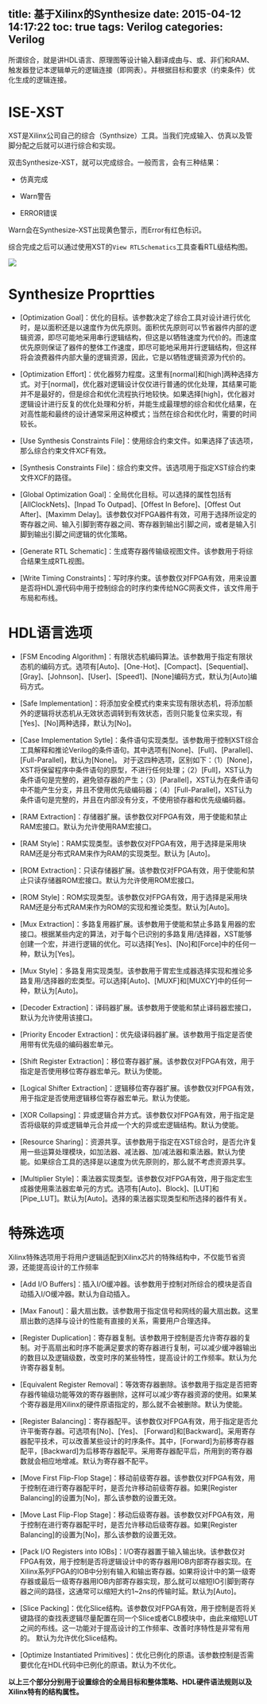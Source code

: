 title: 基于Xilinx的Synthesize
date: 2015-04-12 14:17:22
toc: true
tags: Verilog
categories: Verilog
---

所谓综合，就是讲HDL语言、原理图等设计输入翻译成由与、或、非们和RAM、触发器登记本逻辑单元的逻辑连接（即网表）。并根据目标和要求（约束条件）优化生成的逻辑连接。

# ISE-XST #

XST是Xilinx公司自己的综合（Synthsize）工具。当我们完成输入、仿真以及管脚分配之后就可以进行综合和实现。

双击Synthesize-XST，就可以完成综合。一般而言，会有三种结果：

- 仿真完成

- Warn警告

- ERROR错误

Warn会在Synthesize-XST出现黄色警示，而Error有红色标识。

综合完成之后可以通过使用XST的`View RTLSchematics`工具查看RTL级结构图。

![](http://7xowaa.com1.z0.glb.clouddn.com/adder-RTL.png)
<!--more-->

# Synthesize Proprtties #

- [Optimization Goal]：优化的目标。该参数决定了综合工具对设计进行优化时，是以面积还是以速度作为优先原则。面积优先原则可以节省器件内部的逻辑资源，即尽可能地采用串行逻辑结构，但这是以牺牲速度为代价的。而速度优先原则保证了器件的整体工作速度，即尽可能地采用并行逻辑结构，但这样将会浪费器件内部大量的逻辑资源，因此，它是以牺牲逻辑资源为代价的。 

- [Optimization Effort]：优化器努力程度。这里有[normal]和[high]两种选择方式。对于[normal]，优化器对逻辑设计仅仅进行普通的优化处理，其结果可能并不是最好的，但是综合和优化流程执行地较快。如果选择[high]，优化器对逻辑设计进行反复的优化处理和分析，并能生成最理想的综合和优化结果，在对高性能和最终的设计通常采用这种模式；当然在综合和优化时，需要的时间较长。 

- [Use Synthesis Constraints File]：使用综合约束文件。如果选择了该选项，那么综合约束文件XCF有效。 

- [Synthesis Constraints File]：综合约束文件。该选项用于指定XST综合约束文件XCF的路径。 

- [Global Optimization Goal]：全局优化目标。可以选择的属性包括有[AllClockNets]、[Inpad To Outpad]、[Offest In Before]、[Offest Out After]、[Maximm Delay]。该参数仅对FPGA器件有效，可用于选择所设定的寄存器之间、输入引脚到寄存器之间、寄存器到输出引脚之间，或者是输入引脚到输出引脚之间逻辑的优化策略。 

- [Generate RTL Schematic]：生成寄存器传输级视图文件。该参数用于将综合结果生成RTL视图。 

- [Write Timing Constraints]：写时序约束。该参数仅对FPGA有效，用来设置是否将HDL源代码中用于控制综合的时序约束传给NGC网表文件，该文件用于布局和布线。

#  HDL语言选项 #

- [FSM Encoding Algorithm]：有限状态机编码算法。该参数用于指定有限状态机的编码方式。选项有[Auto]、[One-Hot]、[Compact]、[Sequential]、[Gray]、[Johnson]、[User]、[Speed1]、[None]编码方式，默认为[Auto]编码方式。 

- [Safe Implementation]：将添加安全模式约束来实现有限状态机，将添加额外的逻辑将状态机从无效状态调转到有效状态，否则只能复位来实现，有[Yes]、[No]两种选择，默认为[No]。

- [Case Implementation Sytle]：条件语句实现类型。该参数用于控制XST综合工具解释和推论Verilog的条件语句。其中选项有[None]、[Full]、[Parallel]、[Full-Parallel]，默认为[None]。 对于这四种选项，区别如下：（1）[None]，XST将保留程序中条件语句的原型，不进行任何处理；（2）[Full]，XST认为条件语句是完整的，避免锁存器的产生；（3）[Parallel]，XST认为在条件语句中不能产生分支，并且不使用优先级编码器；（4）[Full-Parallel]，XST认为条件语句是完整的，并且在内部没有分支，不使用锁存器和优先级编码器。 

- [RAM Extraction]：存储器扩展。该参数仅对FPGA有效，用于使能和禁止RAM宏接口。默认为允许使用RAM宏接口。 

- [RAM Style]：RAM实现类型。该参数仅对FPGA有效，用于选择是采用块RAM还是分布式RAM来作为RAM的实现类型。默认为 [Auto]。 

- [ROM Extraction]：只读存储器扩展。该参数仅对FPGA有效，用于使能和禁止只读存储器ROM宏接口。默认为允许使用ROM宏接口。 

- [ROM Style]：ROM实现类型。该参数仅对FPGA有效，用于选择是采用块RAM还是分布式RAM来作为ROM的实现和推论类型。默认为[Auto]。 

- [Mux Extraction]：多路复用器扩展。该参数用于使能和禁止多路复用器的宏接口。根据某些内定的算法，对于每个已识别的多路复用/选择器，XST能够创建一个宏，并进行逻辑的优化。可以选择[Yes]、[No]和[Force]中的任何一种，默认为[Yes]。 

- [Mux Style]：多路复用实现类型。该参数用于胃宏生成器选择实现和推论多路复用/选择器的宏类型。可以选择[Auto]、[MUXF]和[MUXCY]中的任何一种，默认为[Auto]。 

- [Decoder Extraction]：译码器扩展。该参数用于使能和禁止译码器宏接口，默认为允许使用该接口。 

- [Priority Encoder Extraction]：优先级译码器扩展。该参数用于指定是否使用带有优先级的编码器宏单元。 

- [Shift Register Extraction]：移位寄存器扩展。该参数仅对FPGA有效，用于指定是否使用移位寄存器宏单元。默认为使能。 

- [Logical Shifter Extraction]：逻辑移位寄存器扩展。该参数仅对FPGA有效，用于指定是否使用逻辑移位寄存器宏单元。默认为使能。 

- [XOR Collapsing]：异或逻辑合并方式。该参数仅对FPGA有效，用于指定是否将级联的异或逻辑单元合并成一个大的异或宏逻辑结构。默认为使能。 

- [Resource Sharing]：资源共享。该参数用于指定在XST综合时，是否允许复用一些运算处理模块，如加法器、减法器、加/减法器和乘法器。默认为使能。如果综合工具的选择是以速度为优先原则的，那么就不考虑资源共享。 

- [Multiplier Style]：乘法器实现类型。该参数仅对FPGA有效，用于指定宏生成器使用乘法器宏单元的方式。选项有[Auto]、Block]、[LUT]和[Pipe_LUT]。默认为[Auto]。选择的乘法器实现类型和所选择的器件有关。

# 特殊选项 #

Xilinx特殊选项用于将用户逻辑适配到Xilinx芯片的特殊结构中，不仅能节省资源，还能提高设计的工作频率

- [Add I/O Buffers]：插入I/O缓冲器。该参数用于控制对所综合的模块是否自动插入I/O缓冲器。默认为自动插入。 

- [Max Fanout]：最大扇出数。该参数用于指定信号和网线的最大扇出数。这里扇出数的选择与设计的性能有直接的关系，需要用户合理选择。 

- [Register Duplication]：寄存器复制。该参数用于控制是否允许寄存器的复制。对于高扇出和时序不能满足要求的寄存器进行复制，可以减少缓冲器输出的数目以及逻辑级数，改变时序的某些特性，提高设计的工作频率。默认为允许寄存器复制。 

- [Equivalent Register Removal]：等效寄存器删除。该参数用于指定是否把寄存器传输级功能等效的寄存器删除，这样可以减少寄存器资源的使用。如果某个寄存器是用Xilinx的硬件原语指定的，那么就不会被删除。默认为使能。 

- [Register Balancing]：寄存器配平。该参数仅对FPGA有效，用于指定是否允许平衡寄存器。可选项有[No]、[Yes]、    [Forward]和[Backward]。采用寄存器配平技术，可以改善某些设计的时序条件。其中，[Forward]为前移寄存器配平，[Backward]为后移寄存器配平。采用寄存器配平后，所用到的寄存器数就会相应地增减。默认为寄存器不配平。 

- [Move First Flip-Flop Stage]：移动前级寄存器。该参数仅对FPGA有效，用于控制在进行寄存器配平时，是否允许移动前级寄存器。如果[Register Balancing]的设置为[No]，那么该参数的设置无效。 

- [Move Last Flip-Flop Stage]：移动后级寄存器。该参数仅对FPGA有效，用于控制在进行寄存器配平时，是否允许移动后级寄存器。如果[Register Balancing]的设置为[No]，那么该参数的设置无效。 

- [Pack I/O Registers into IOBs]：I/O寄存器置于输入输出块。该参数仅对FPGA有效，用于控制是否将逻辑设计中的寄存器用IOB内部寄存器实现。在Xilinx系列FPGA的IOB中分别有输入和输出寄存器。如果将设计中的第一级寄存器或最后一级寄存器用IOB内部寄存器实现，那么就可以缩短IO引脚到寄存器之间的路径，这通常可以缩短大约1~2ns的传输时延。默认为[Auto]。 

- [Slice Packing]：优化Slice结构。该参数仅对FPGA有效，用于控制是否将关键路径的查找表逻辑尽量配置在同一个Slice或者CLB模块中，由此来缩短LUT之间的布线。这一功能对于提高设计的工作频率、改善时序特性是非常有用的。 默认为允许优化Slice结构。 

- [Optimize Instantiated Primitives]：优化已例化的原语。该参数控制是否需要优化在HDL代码中已例化的原语。默认为不优化。




**以上三个部分分别用于设置综合的全局目标和整体策略、HDL硬件语法规则以及Xilinx特有的结构属性。**